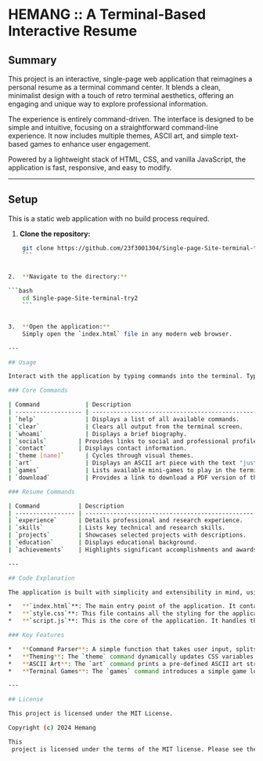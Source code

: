 # HEMANG :: A Terminal-Based Interactive Resume

## Summary

This project is an interactive, single-page web application that reimagines a personal resume as a terminal command center. It blends a clean, minimalist design with a touch of retro terminal aesthetics, offering an engaging and unique way to explore professional information.

The experience is entirely command-driven. The interface is designed to be simple and intuitive, focusing on a straightforward command-line experience. It now includes multiple themes, ASCII art, and simple text-based games to enhance user engagement.

Powered by a lightweight stack of HTML, CSS, and vanilla JavaScript, the application is fast, responsive, and easy to modify.

---

## Setup

This is a static web application with no build process required.

1.  **Clone the repository:**
    
```bash
    git clone https://github.com/23f3001304/Single-page-Site-terminal-try2.git
    ```


2.  **Navigate to the directory:**
    
```bash
    cd Single-page-Site-terminal-try2
    ```


3.  **Open the application:**
    Simply open the `index.html` file in any modern web browser.

---

## Usage

Interact with the application by typing commands into the terminal. Type `help` to see a list of available commands.

### Core Commands

| Command             | Description                                                                                             |
| ------------------- | ------------------------------------------------------------------------------------------------------- |
| `help`              | Displays a list of all available commands.                                          |
| `clear`             | Clears all output from the terminal screen.                                                             |
| `whoami`            | Displays a brief biography.                                       |
| `socials`         | Provides links to social and professional profiles.                                   |
| `contact`         | Displays contact information.                                    |
| `theme [name]`      | Cycles through visual themes.                                                                            |
| `art`               | Displays an ASCII art piece with the text "just a chill human".                                         |
| `games`             | Lists available mini-games to play in the terminal.                                                     |
| `download`          | Provides a link to download a PDF version of the resume.                                    |

### Resume Commands

| Command           | Description                                                                                               |
| ----------------- | --------------------------------------------------------------------------------------------------------- |
| `experience`      | Details professional and research experience.                           |
| `skills`          | Lists key technical and research skills.                   |
| `projects`        | Showcases selected projects with descriptions.                   |
| `education`       | Displays educational background.                                                                        |
| `achievements`    | Highlights significant accomplishments and awards.                                                        |

---

## Code Explanation

The application is built with simplicity and extensibility in mind, using only vanilla HTML, CSS, and JavaScript.

*   **`index.html`**: The main entry point of the application. It contains the basic structure of the terminal interface.
*   **`style.css`**: This file contains all the styling for the application, including the different color themes for the terminal.
*   **`script.js`**: This is the core of the application. It handles the command parsing, executes the corresponding functions, and displays the output in the terminal. The new features such as ASCII art and games are implemented here.

### Key Features

*   **Command Parser**: A simple function that takes user input, splits it into a command and arguments, and calls the appropriate function.
*   **Theming**: The `theme` command dynamically updates CSS variables to change the colors of the terminal.
*   **ASCII Art**: The `art` command prints a pre-defined ASCII art string to the terminal.
*   **Terminal Games**: The `games` command introduces a simple game loop, allowing for interactive text-based games within the terminal.

---

## License

This project is licensed under the MIT License.

Copyright (c) 2024 Hemang

This
 project is licensed under the terms of the MIT license. Please see the `LICENSE` file for full details.